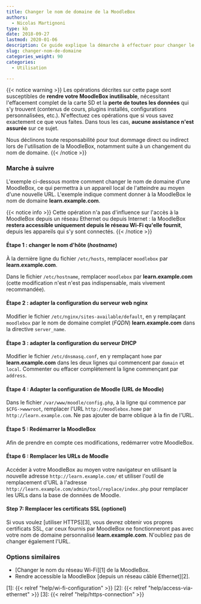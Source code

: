 ```yaml
---
title: Changer le nom de domaine de la MoodleBox
authors:
  - Nicolas Martignoni
type: kb
date: 2018-09-27
lastmod: 2020-01-06
description: Ce guide explique la démarche à effectuer pour changer le nom de domaine de votre MoodleBox, de sorte à mieux refléter votre propre situation locale.
slug: changer-nom-de-domaine
categories_weight: 90
categories:
  - Utilisation

---
```

{{< notice warning >}}
Les opérations décrites sur cette page sont susceptibles de __rendre votre MoodleBox inutilisable__, nécessitant l'effacement complet de la carte SD et la __perte de toutes les données__ qui s'y trouvent (contenus de cours, plugins installés, configurations personnalisées, etc.). N'effectuez ces opérations que si vous savez exactement ce que vous faites. Dans tous les cas, __aucune assistance n'est assurée__ sur ce sujet.

Nous déclinons toute responsabilité pour tout dommage direct ou indirect lors de l'utilisation de la MoodleBox, notamment suite à un changement du nom de domaine.
{{< /notice >}}

### Marche à suivre

L'exemple ci-dessous montre comment changer le nom de domaine d'une MoodleBox, ce qui permettra à un appareil local de l'atteindre au moyen d'une nouvelle URL. L'exemple indique comment donner à la MoodleBox le nom de domaine __learn.example.com__.

{{< notice info >}}
Cette opération n'a pas d'influence sur l'accès à la MoodleBox depuis un réseau Ethernet ou depuis Internet : la MoodleBox __restera accessible uniquement depuis le réseau Wi-Fi qu'elle fournit__, depuis les appareils qui s'y sont connectés.
{{< /notice >}}

#### Étape 1 : changer le nom d'hôte (_hostname_)

À la dernière ligne du fichier `/etc/hosts`, remplacer `moodlebox` par __learn.example.com__.

Dans le fichier `/etc/hostname`, remplacer `moodlebox` par __learn.example.com__ (cette modification n'est n'est pas indispensable, mais vivement recommandée).

#### Étape 2 : adapter la configuration du serveur web nginx

Modifier le fichier `/etc/nginx/sites-available/default`, en y remplaçant `moodlebox` par le nom de domaine complet (_FQDN_) __learn.example.com__ dans la directive `server_name`.

#### Étape 3 : adapter la configuration du serveur DHCP

Modifier le fichier `/etc/dnsmasq.conf`, en y remplaçant `home` par __learn.example.com__ dans les deux lignes qui commencent par `domain` et `local`. Commenter ou effacer complètement la ligne commençant par `address`.

#### Étape 4 : Adapter la configuration de Moodle (URL de Moodle)

Dans le fichier `/var/www/moodle/config.php`, à la ligne qui commence par `$CFG->wwwroot`, remplacer l'URL `http://moodlebox.home` par `http://learn.example.com`. Ne pas ajouter de barre oblique à la fin de l'URL.

#### Étape 5 : Redémarrer la MoodleBox

Afin de prendre en compte ces modifications, redémarrer votre MoodleBox.

#### Étape 6 : Remplacer les URLs de Moodle

Accéder à votre MoodleBox au moyen votre navigateur en utilisant la nouvelle adresse `http://learn.example.com/` et utiliser l'outil de remplacement d'URL à l'adresse `http://learn.example.com/admin/tool/replace/index.php` pour remplacer les URLs dans la base de données de Moodle.

#### Step 7: Remplacer les certificats SSL (optionel)

Si vous voulez [utiliser HTTPS][3], vous devrez obtenir vos propres certificats SSL, car ceux fournis par MoodleBox ne fonctionneront pas avec votre nom de domaine personnalisé __learn.example.com__. N'oubliez pas de changer également l'URL.

### Options similaires

- [Changer le nom du réseau Wi-Fi][1] de la MoodleBox.
- Rendre accessible la MoodleBox [depuis un réseau câblé Ethernet][2].

 [1]: {{< relref "help/wi-fi-configuration" >}}
 [2]: {{< relref "help/access-via-ethernet" >}}
 [3]: {{< relref "help/https-connection" >}}

